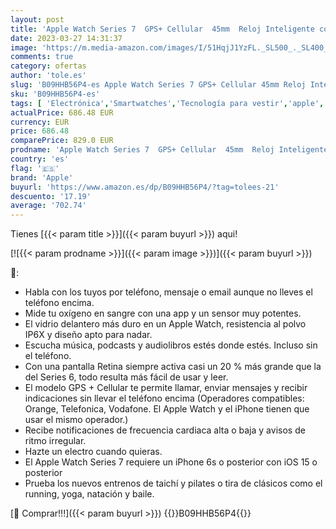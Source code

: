 ```yaml
---
layout: post
title: 'Apple Watch Series 7  GPS+ Cellular  45mm  Reloj Inteligente con Caja de Acero Inoxidable en Oro - Pulsera Milanese Loop en Oro. Monitor de entreno  Resistencia alagua'
date: 2023-03-27 14:31:37
image: 'https://m.media-amazon.com/images/I/51HqjJ1YzFL._SL500_._SL400_.jpg'
comments: true
category: ofertas
author: 'tole.es'
slug: 'B09HHB56P4-es Apple Watch Series 7 GPS+ Cellular 45mm Reloj Inteligente...'
sku: 'B09HHB56P4-es'
tags: [ 'Electrónica','Smartwatches','Tecnología para vestir','apple','🇪🇸', ]
actualPrice: 686.48 EUR
currency: EUR
price: 686.48
comparePrice: 829.0 EUR
prodname: 'Apple Watch Series 7  GPS+ Cellular  45mm  Reloj Inteligente con Caja de Acero Inoxidable en Oro - Pulsera Milanese Loop en Oro. Monitor de entreno  Resistencia alagua'
country: 'es'
flag: '🇪🇸'
brand: 'Apple'
buyurl: 'https://www.amazon.es/dp/B09HHB56P4/?tag=tolees-21'
descuento: '17.19'
average: '702.74'
---
```


Tienes [{{< param title >}}]({{< param buyurl >}}) aqui!

[![{{< param prodname >}}]({{< param image >}})]({{< param buyurl >}})

🔎:

- Habla con los tuyos por teléfono, mensaje o email aunque no lleves el teléfono encima.
- Mide tu oxígeno en sangre con una app y un sensor muy potentes.
- El vidrio delantero más duro en un Apple Watch, resistencia al polvo IP6X y diseño apto para nadar.
- Escucha música, podcasts y audiolibros estés donde estés. Incluso sin el teléfono.
- Con una pantalla Retina siempre activa casi un 20 % más grande que la del Series 6, todo resulta más fácil de usar y leer.
- El modelo GPS + Cellular te permite llamar, enviar mensajes y recibir indicaciones sin llevar el teléfono encima (Operadores compatibles: Orange, Telefonica, Vodafone. El Apple Watch y el iPhone tienen que usar el mismo operador.)
- Recibe notificaciones de frecuencia cardiaca alta o baja y avisos de ritmo irregular.
- Hazte un electro cuando quieras.
- El Apple Watch Series 7 requiere un iPhone 6s o posterior con iOS 15 o posterior
- Prueba los nuevos entrenos de taichí y pilates o tira de clásicos como el running, yoga, natación y baile.

[🛒 Comprar!!!]({{< param buyurl >}})
{{<world>}}B09HHB56P4{{</world>}}
